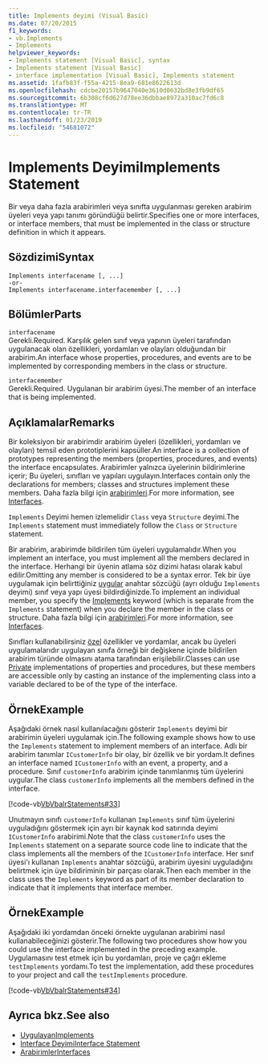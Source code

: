 ```yaml
---
title: Implements deyimi (Visual Basic)
ms.date: 07/20/2015
f1_keywords:
- vb.Implements
- Implements
helpviewer_keywords:
- Implements statement [Visual Basic], syntax
- Implements statement [Visual Basic]
- interface implementation [Visual Basic], Implements statement
ms.assetid: 1fafb83f-f55a-4215-8ea9-681e8622613d
ms.openlocfilehash: cdcbe20157b9647040e3610d0632bd8e3fb9df65
ms.sourcegitcommit: 6b308cf6d627d78ee36dbbae8972a310ac7fd6c8
ms.translationtype: MT
ms.contentlocale: tr-TR
ms.lasthandoff: 01/23/2019
ms.locfileid: "54681072"
---
```

# <a name="implements-statement"></a><span data-ttu-id="edf88-102">Implements Deyimi</span><span class="sxs-lookup"><span data-stu-id="edf88-102">Implements Statement</span></span>
<span data-ttu-id="edf88-103">Bir veya daha fazla arabirimleri veya sınıfta uygulanması gereken arabirim üyeleri veya yapı tanımı göründüğü belirtir.</span><span class="sxs-lookup"><span data-stu-id="edf88-103">Specifies one or more interfaces, or interface members, that must be implemented in the class or structure definition in which it appears.</span></span>  
  
## <a name="syntax"></a><span data-ttu-id="edf88-104">Sözdizimi</span><span class="sxs-lookup"><span data-stu-id="edf88-104">Syntax</span></span>  
  
```  
Implements interfacename [, ...]  
-or-  
Implements interfacename.interfacemember [, ...]  
```  
  
## <a name="parts"></a><span data-ttu-id="edf88-105">Bölümler</span><span class="sxs-lookup"><span data-stu-id="edf88-105">Parts</span></span>  
 `interfacename`  
 <span data-ttu-id="edf88-106">Gerekli.</span><span class="sxs-lookup"><span data-stu-id="edf88-106">Required.</span></span> <span data-ttu-id="edf88-107">Karşılık gelen sınıf veya yapının üyeleri tarafından uygulanacak olan özellikleri, yordamları ve olayları olduğundan bir arabirim.</span><span class="sxs-lookup"><span data-stu-id="edf88-107">An interface whose properties, procedures, and events are to be implemented by corresponding members in the class or structure.</span></span>  
  
 `interfacemember`  
 <span data-ttu-id="edf88-108">Gerekli.</span><span class="sxs-lookup"><span data-stu-id="edf88-108">Required.</span></span> <span data-ttu-id="edf88-109">Uygulanan bir arabirim üyesi.</span><span class="sxs-lookup"><span data-stu-id="edf88-109">The member of an interface that is being implemented.</span></span>  
  
## <a name="remarks"></a><span data-ttu-id="edf88-110">Açıklamalar</span><span class="sxs-lookup"><span data-stu-id="edf88-110">Remarks</span></span>  
 <span data-ttu-id="edf88-111">Bir koleksiyon bir arabirimdir arabirim üyeleri (özellikleri, yordamları ve olayları) temsil eden prototiplerini kapsüller.</span><span class="sxs-lookup"><span data-stu-id="edf88-111">An interface is a collection of prototypes representing the members (properties, procedures, and events) the interface encapsulates.</span></span> <span data-ttu-id="edf88-112">Arabirimler yalnızca üyelerinin bildirimlerine içerir; Bu üyeleri, sınıfları ve yapıları uygulayın.</span><span class="sxs-lookup"><span data-stu-id="edf88-112">Interfaces contain only the declarations for members; classes and structures implement these members.</span></span> <span data-ttu-id="edf88-113">Daha fazla bilgi için [arabirimleri](../../../visual-basic/programming-guide/language-features/interfaces/index.md).</span><span class="sxs-lookup"><span data-stu-id="edf88-113">For more information, see [Interfaces](../../../visual-basic/programming-guide/language-features/interfaces/index.md).</span></span>  
  
 <span data-ttu-id="edf88-114">`Implements` Deyimi hemen izlemelidir `Class` veya `Structure` deyimi.</span><span class="sxs-lookup"><span data-stu-id="edf88-114">The `Implements` statement must immediately follow the `Class` or `Structure` statement.</span></span>  
  
 <span data-ttu-id="edf88-115">Bir arabirim, arabirimde bildirilen tüm üyeleri uygulamalıdır.</span><span class="sxs-lookup"><span data-stu-id="edf88-115">When you implement an interface, you must implement all the members declared in the interface.</span></span> <span data-ttu-id="edf88-116">Herhangi bir üyenin atlama söz dizimi hatası olarak kabul edilir.</span><span class="sxs-lookup"><span data-stu-id="edf88-116">Omitting any member is considered to be a syntax error.</span></span> <span data-ttu-id="edf88-117">Tek bir üye uygulamak için belirttiğiniz [uygular](../../../visual-basic/language-reference/statements/implements-clause.md) anahtar sözcüğü (ayrı olduğu `Implements` deyimi) sınıf veya yapı üyesi bildirdiğinizde.</span><span class="sxs-lookup"><span data-stu-id="edf88-117">To implement an individual member, you specify the [Implements](../../../visual-basic/language-reference/statements/implements-clause.md) keyword (which is separate from the `Implements` statement) when you declare the member in the class or structure.</span></span> <span data-ttu-id="edf88-118">Daha fazla bilgi için [arabirimleri](../../../visual-basic/programming-guide/language-features/interfaces/index.md).</span><span class="sxs-lookup"><span data-stu-id="edf88-118">For more information, see [Interfaces](../../../visual-basic/programming-guide/language-features/interfaces/index.md).</span></span>  
  
 <span data-ttu-id="edf88-119">Sınıfları kullanabilirsiniz [özel](../../../visual-basic/language-reference/modifiers/private.md) özellikler ve yordamlar, ancak bu üyeleri uygulamalarıdır uygulayan sınıfa örneği bir değişkene içinde bildirilen arabirim türünde olmasını atama tarafından erişilebilir.</span><span class="sxs-lookup"><span data-stu-id="edf88-119">Classes can use [Private](../../../visual-basic/language-reference/modifiers/private.md) implementations of properties and procedures, but these members are accessible only by casting an instance of the implementing class into a variable declared to be of the type of the interface.</span></span>  
  
## <a name="example"></a><span data-ttu-id="edf88-120">Örnek</span><span class="sxs-lookup"><span data-stu-id="edf88-120">Example</span></span>  
 <span data-ttu-id="edf88-121">Aşağıdaki örnek nasıl kullanılacağını gösterir `Implements` deyimi bir arabirimin üyeleri uygulamak için.</span><span class="sxs-lookup"><span data-stu-id="edf88-121">The following example shows how to use the `Implements` statement to implement members of an interface.</span></span> <span data-ttu-id="edf88-122">Adlı bir arabirim tanımlar `ICustomerInfo` bir olay, bir özellik ve bir yordam.</span><span class="sxs-lookup"><span data-stu-id="edf88-122">It defines an interface named `ICustomerInfo` with an event, a property, and a procedure.</span></span> <span data-ttu-id="edf88-123">Sınıf `customerInfo` arabirim içinde tanımlanmış tüm üyelerini uygular.</span><span class="sxs-lookup"><span data-stu-id="edf88-123">The class `customerInfo` implements all the members defined in the interface.</span></span>  
  
 [!code-vb[VbVbalrStatements#33](../../../visual-basic/language-reference/error-messages/codesnippet/VisualBasic/implements-statement_1.vb)]  
  
 <span data-ttu-id="edf88-124">Unutmayın sınıfı `customerInfo` kullanan `Implements` sınıf tüm üyelerini uyguladığını göstermek için ayrı bir kaynak kod satırında deyimi `ICustomerInfo` arabirimi.</span><span class="sxs-lookup"><span data-stu-id="edf88-124">Note that the class `customerInfo` uses the `Implements` statement on a separate source code line to indicate that the class implements all the members of the `ICustomerInfo` interface.</span></span> <span data-ttu-id="edf88-125">Her sınıf üyesi'ı kullanan `Implements` anahtar sözcüğü, arabirim üyesini uyguladığını belirtmek için üye bildiriminin bir parçası olarak.</span><span class="sxs-lookup"><span data-stu-id="edf88-125">Then each member in the class uses the `Implements` keyword as part of its member declaration to indicate that it implements that interface member.</span></span>  
  
## <a name="example"></a><span data-ttu-id="edf88-126">Örnek</span><span class="sxs-lookup"><span data-stu-id="edf88-126">Example</span></span>  
 <span data-ttu-id="edf88-127">Aşağıdaki iki yordamdan önceki örnekte uygulanan arabirimi nasıl kullanabileceğinizi gösterir.</span><span class="sxs-lookup"><span data-stu-id="edf88-127">The following two procedures show how you could use the interface implemented in the preceding example.</span></span> <span data-ttu-id="edf88-128">Uygulamasını test etmek için bu yordamları, proje ve çağrı ekleme `testImplements` yordamı.</span><span class="sxs-lookup"><span data-stu-id="edf88-128">To test the implementation, add these procedures to your project and call the `testImplements` procedure.</span></span>  
  
 [!code-vb[VbVbalrStatements#34](../../../visual-basic/language-reference/error-messages/codesnippet/VisualBasic/implements-statement_2.vb)]  
  
## <a name="see-also"></a><span data-ttu-id="edf88-129">Ayrıca bkz.</span><span class="sxs-lookup"><span data-stu-id="edf88-129">See also</span></span>
- [<span data-ttu-id="edf88-130">Uygulayan</span><span class="sxs-lookup"><span data-stu-id="edf88-130">Implements</span></span>](../../../visual-basic/language-reference/statements/implements-clause.md)
- [<span data-ttu-id="edf88-131">Interface Deyimi</span><span class="sxs-lookup"><span data-stu-id="edf88-131">Interface Statement</span></span>](../../../visual-basic/language-reference/statements/interface-statement.md)
- [<span data-ttu-id="edf88-132">Arabirimler</span><span class="sxs-lookup"><span data-stu-id="edf88-132">Interfaces</span></span>](../../../visual-basic/programming-guide/language-features/interfaces/index.md)

